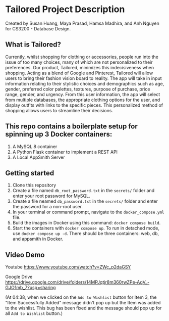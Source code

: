 # Tailored Project Description

Created by Susan Huang, Maya Prasad, Hamsa Madhira, and Anh Nguyen for CS3200 - Database Design.

## What is Tailored?
Currently, whilst shopping for clothing or accessories, people run into the issue of too many choices, many of which are not personalized to their preferences. Our product, Tailored, minimizes this indecisiveness when shopping. Acting as a blend of Google and Pinterest, Tailored will allow users to bring their fashion vision board to reality. The app will take in input information relating to their stylistic choices and demographics such as age, gender, preferred color palettes, textures, purpose of purchase, price range, gender, and urgency. From this user information, the app will select from multiple databases, the appropriate clothing options for the user, and display outfits with links to the specific pieces. This personalized method of shopping allows users to streamline their decisions.

## This repo contains a boilerplate setup for spinning up 3 Docker containers:
1. A MySQL 8 container
2. A Python Flask container to implement a REST API
3. A Local AppSmith Server

## Getting started
1. Clone this repository
2. Create a file named `db_root_password.txt` in the `secrets/` folder and enter your root password for MySQL.
3. Create a file neamed `db_password.txt` in the `secrets/` folder and enter the password for a non-root user.
4. In your terminal or command prompt, navigate to the `docker_compose.yml` file.
5. Build the images in Docker using this command: `docker compose build`.
6. Start the containers with `docker compose up`. To run in detached mode, use `docker compose up -d`. There should be three containers: web, db, and appsmith in Docker.

## Video Demo
Youtube
https://www.youtube.com/watch?v=ZWc_p2daGSY

Google Drive
https://drive.google.com/drive/folders/14MPJqtjr8m360rwZPe-AgV_-GJO1mb_7?usp=sharing

(At 04:38, when we clicked on the `Add to Wishlist` button for Item 3, the "Item Successfully Added" message didn't pop up but the Item was added to the wishlist. This bug has been fixed and the message should pop up for all `Add to Wishlist` button.)
 




